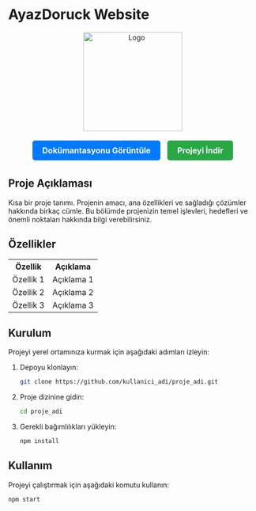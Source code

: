 # AyazDoruck Website

<p align="center">
  <img src="https://example.com/logo.png" alt="Logo" width="200"/>
</p>

<p align="center">
  <a href="https://example.com/docs" style="display: inline-block; padding: 10px 20px; font-size: 16px; font-weight: bold; text-align: center; text-decoration: none; color: white; background-color: #007bff; border-radius: 5px; margin: 5px;">Dokümantasyonu Görüntüle</a>
  <a href="https://github.com/kullanici_adi/proje_adi/archive/refs/heads/main.zip" style="display: inline-block; padding: 10px 20px; font-size: 16px; font-weight: bold; text-align: center; text-decoration: none; color: white; background-color: #28a745; border-radius: 5px; margin: 5px;">Projeyi İndir</a>
</p>

## Proje Açıklaması

Kısa bir proje tanımı. Projenin amacı, ana özellikleri ve sağladığı çözümler hakkında birkaç cümle. Bu bölümde projenizin temel işlevleri, hedefleri ve önemli noktaları hakkında bilgi verebilirsiniz.

## Özellikler

<table>
  <tr>
    <th>Özellik</th>
    <th>Açıklama</th>
  </tr>
  <tr>
    <td>Özellik 1</td>
    <td>Açıklama 1</td>
  </tr>
  <tr>
    <td>Özellik 2</td>
    <td>Açıklama 2</td>
  </tr>
  <tr>
    <td>Özellik 3</td>
    <td>Açıklama 3</td>
  </tr>
</table>

## Kurulum

Projeyi yerel ortamınıza kurmak için aşağıdaki adımları izleyin:

1. Depoyu klonlayın:

    ```sh
    git clone https://github.com/kullanici_adi/proje_adi.git
    ```

2. Proje dizinine gidin:

    ```sh
    cd proje_adi
    ```

3. Gerekli bağımlılıkları yükleyin:

    ```sh
    npm install
    ```

## Kullanım

Projeyi çalıştırmak için aşağıdaki komutu kullanın:

```sh
npm start